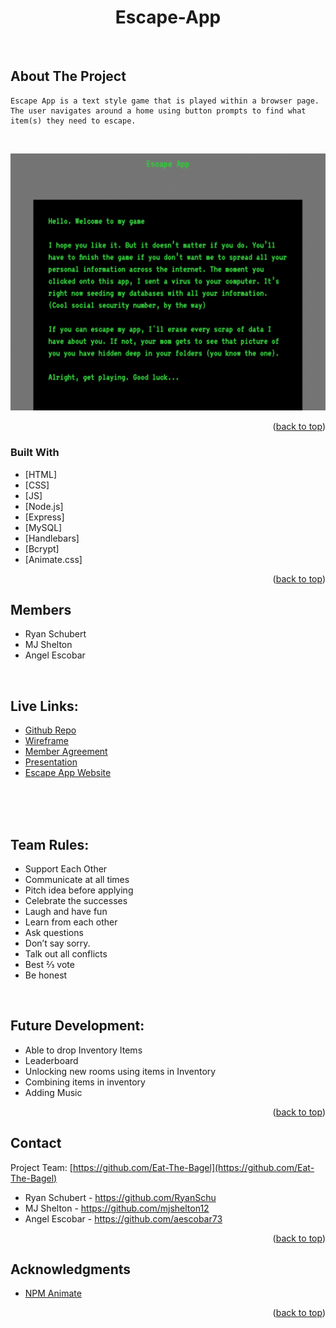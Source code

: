 <div align="center">

# Escape-App

</div>

<div id="top"></div>


<br />
<div align="center">
  

  
</div>

<!-- ABOUT THE PROJECT -->
## About The Project

    Escape App is a text style game that is played within a browser page. The user navigates around a home using button prompts to find what item(s) they need to escape.

<br>



<div align="center">

![landing](./assets/landing.png)

    

</div>

<p align="right">(<a href="#top">back to top</a>)</p>



### Built With


* [HTML]
* [CSS]
* [JS]
* [Node.js]
* [Express]
* [MySQL]
* [Handlebars]
* [Bcrypt]
* [Animate.css]

<p align="right">(<a href="#top">back to top</a>)</p>



<!-- GETTING STARTED -->

## Members

* Ryan Schubert
* MJ Shelton
* Angel Escobar


<br>

## Live Links: 
* [Github Repo](https://github.com/Eat-The-Bagel)
* [Wireframe](https://whimsical.com/proj-2-choose-your-own-adventure-7FoC6ZSoVSHfCs2mj4w7xa)
* [Member Agreement](https://docs.google.com/document/d/12b29oyukpLGLl2Rmx7p4xO4BmBqbYcyVtnf-yGQieec/edit?usp=sharing)
* [Presentation](https://docs.google.com/presentation/d/1IqZ8o7U2gX-CDu6EpM1lkO7HVobiCxDOYlqr4cVfQ18/edit?usp=sharing)
* [Escape App Website](https://eat-the-bagel.herokuapp.com/)
<br>
<br>


<div align="center">

      

</div>

<br>

## Team Rules:

  * Support Each Other
  * Communicate at all times
  * Pitch idea before applying
  * Celebrate the successes
  * Laugh and have fun
  * Learn from each other 
  * Ask questions 
  * Don’t say sorry. 
  * Talk out all conflicts
  * Best ⅔ vote
  * Be honest


<br>

## Future Development:

 * Able to drop Inventory Items
 * Leaderboard
 * Unlocking new rooms using items in Inventory
 * Combining items in inventory
 * Adding Music





<p align="right">(<a href="#top">back to top</a>)</p>



## Contact

Project Team: [https://github.com/Eat-The-Bagel](https://github.com/Eat-The-Bagel)

* Ryan Schubert - https://github.com/RyanSchu
* MJ Shelton - https://github.com/mjshelton12 
* Angel Escobar  - https://github.com/aescobar73 



<p align="right">(<a href="#top">back to top</a>)</p>



<!-- ACKNOWLEDGMENTS -->
## Acknowledgments

* [NPM Animate](https://www.npmjs.com/package/animate.css)

<p align="right">(<a href="#top">back to top</a>)</p>

